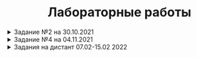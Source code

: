 <h1 align="center">Лабораторные работы</h1>

<details>
<summary>Задание №2 на 30.10.2021</summary>

1- https://github.com/MolchanovArtemPerm/Labs_PSTU/blob/main/Lab1.cpp

2- https://github.com/MolchanovArtemPerm/Labs_PSTU/blob/main/Lab2.cpp
</details>

<details>
<summary>Задание №4 на 04.11.2021</summary>

<h4> Структура программы: </h4>

1 - https://github.com/MolchanovArtemPerm/Labs_PSTU/blob/main/Structure2.1.cpp

2 - https://github.com/MolchanovArtemPerm/Labs_PSTU/blob/main/Structure2.2.cpp

3 - https://github.com/MolchanovArtemPerm/Labs_PSTU/blob/main/Structure2.3.cpp

<h4> Типы данных: </h4>

1 - https://github.com/MolchanovArtemPerm/Labs_PSTU/blob/main/DataTypes.2.1.cpp

2 - https://github.com/MolchanovArtemPerm/Labs_PSTU/blob/main/DataTypes.2.2.cpp

<h4> Ввод-Вывод: </h4>

1 - https://github.com/MolchanovArtemPerm/Labs_PSTU/blob/main/Input.2.1.cpp

2 - https://github.com/MolchanovArtemPerm/Labs_PSTU/blob/main/Input.2.2.cpp
</details>

<details>
<summary>Задания на дистант 07.02-15.02 2022 </summary>
  
  <details><summary>1-Лабораторные 7.1 и 7.2</summary>
    
  <a href="https://github.com/MolchanovArtemPerm/Labs_PSTU/blob/7442d01710456e6845097f1809fff1510c78f282/Lab_7.1.cpp">Лабораторная №7.1</a> 
  
  <a href="">Лабораторная №7.2</a>
    
  </details>
  
  2-<a href="https://github.com/MolchanovArtemPerm/Labs_PSTU/blob/7442d01710456e6845097f1809fff1510c78f282/MethodBubble.cpp">Метод пузырька</a>
  
  3-<a href="https://github.com/MolchanovArtemPerm/Labs_PSTU/blob/7442d01710456e6845097f1809fff1510c78f282/MethodVstavki.cpp">Метод вставки</a>
  
  4-<a href="">Метод выбора</a>
  
  5-<a href="">Лабораторная №4</a>
  
  6-<a href="https://github.com/MolchanovArtemPerm/Labs_PSTU/blob/7442d01710456e6845097f1809fff1510c78f282/Lab_5.cpp">Лабораторная №5</a>
  
  7-<a href="https://github.com/MolchanovArtemPerm/Labs_PSTU/blob/7442d01710456e6845097f1809fff1510c78f282/MethodShell.cpp">Сортировка Шелла</a>
  
  8-<a href="https://github.com/MolchanovArtemPerm/Labs_PSTU/blob/7442d01710456e6845097f1809fff1510c78f282/MethodHoara.cpp">Сортировка Хоара</a>
  
  9-<a href="https://github.com/MolchanovArtemPerm/Labs_PSTU/blob/d717131737f8e9f57469bedc0a068661c9cf62fe/9-ElementZ.cpp">Задача с элементом z</a>
  
  10-<a href="">Задача с заменой строки и столбца</a>
</details>

